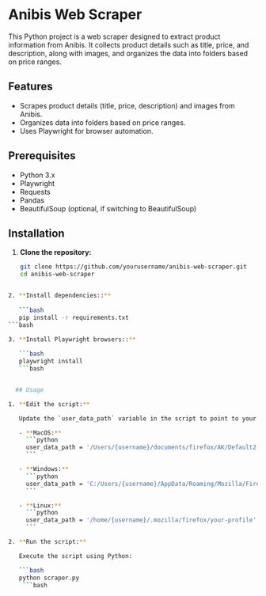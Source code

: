 # Anibis Web Scraper

This Python project is a web scraper designed to extract product information from Anibis. It collects product details such as title, price, and description, along with images, and organizes the data into folders based on price ranges.

## Features

- Scrapes product details (title, price, description) and images from Anibis.
- Organizes data into folders based on price ranges.
- Uses Playwright for browser automation.

## Prerequisites

- Python 3.x
- Playwright
- Requests
- Pandas
- BeautifulSoup (optional, if switching to BeautifulSoup)

## Installation

1. **Clone the repository:**

   ```bash
   git clone https://github.com/yourusername/anibis-web-scraper.git
   cd anibis-web-scraper
```bash

2. **Install dependencies::**
   
   ```bash
   pip install -r requirements.txt
```bash
   
3. **Install Playwright browsers::**

   ```bash
   playwright install
   ```bash


  ## Usage

1. **Edit the script:**

   Update the `user_data_path` variable in the script to point to your Firefox profile. Modify the path according to your operating system.

   - **MacOS:**
     ```python
     user_data_path = '/Users/{username}/documents/firefox/AK/Default2'
     ```

   - **Windows:**
     ```python
     user_data_path = 'C:/Users/{username}/AppData/Roaming/Mozilla/Firefox/Profiles/your-profile'
     ```

   - **Linux:**
     ```python
     user_data_path = '/home/{username}/.mozilla/firefox/your-profile'
     ```

2. **Run the script:**

   Execute the script using Python:

   ```bash
   python scraper.py
    ```bash
